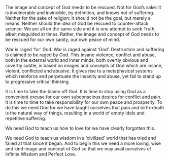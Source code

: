 The image and concept of God needs to be rescued. Not for God’s sake: It is invulnerable and invincible, by definition, and knows not of suffering. Neither for the sake of religion: it should not be the goal, but merely a means. Neither should the idea of God be rescued to counter-attack science: We are all on the same side and it is one attempt to seek Truth, albeit misguided at times. Rather, the image and concept of God needs to be rescued for our own sanity, our own peace of mind. 

War is raged ‘for’ God. War is raged against ‘God’. Destruction and suffering is claimed to be raged by God. This insane violence, conflict and abuse, both in the external world and inner minds, both overtly obvious and covertly subtle, is based on images and concepts of God which are insane, violent, conflicted and abusive. It gives rise to a metaphysical systems which reinforce and perpetuate the insanity and abuse, yet fail to stand up to progressive critical thinking.

It is time to take the blame off God. It is time to stop using God as a convenient excuse for our own subconscious desires for conflict and pain. It is time to time to take responsibility for our own peace and prosperity. To do this we need God for we have taught ourselves that pain and birth-death is the natural way of things, resulting in a world of empty idols and repetitive suffering. 

We need God to teach us how to love for we have clearly forgotten this. 

We need God to teach us wisdom in a ‘civilized’ world that has tried and failed at that since it began. And to begin this we need a more loving, wise and kind image and concept of God so that we may avail ourselves of Infinite Wisdom and Perfect Love. 
